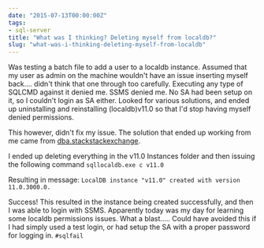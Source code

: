 ```yaml
---
date: "2015-07-13T00:00:00Z"
tags:
- sql-server
title: "What was I thinking? Deleting myself from localdb?"
slug: "what-was-i-thinking-deleting-myself-from-localdb"
---
```


Was testing a batch file to add a user to a localdb instance. Assumed that my user as admin on the machine wouldn't have an issue inserting myself back.... didn't think that one through too carefully. Executing any type of SQLCMD against it denied me. SSMS denied me. No SA had been setup on it, so I couldn't login as SA either. Looked for various solutions, and ended up uninstalling and reinstalling (localdb)v11.0 so that I'd stop having myself denied permissions.

This however, didn't fix my issue. The solution that ended up working from me came from [dba.stackstackexchange](http://dba.stackexchange.com/questions/30383/cannot-start-sqllocaldb-instance-with-my-windows-account).

I ended up deleting everything in the v11.0 Instances folder and then issuing the following command `sqllocaldb.exe c v11.0`

Resulting in message: `LocalDB instance "v11.0" created with version 11.0.3000.0.`

Success! This resulted in the instance being created successfully, and then I was able to login with SSMS. Apparently today was my day for learning some localdb permissions issues. What a blast..... Could have avoided this if I had simply used a test login, or had setup the SA with a proper password for logging in. `#sqlfail`
